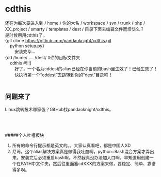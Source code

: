 cdthis
======
还在为每次要进入到 / home / 你的大名 / workspace / svn / trunk / php / XX_project / smarty / templates / dest / 目录下面去编辑文件而烦恼么？<br/>
是时候用用cdthis了。<br/>
{git clone https://github.com/pandaoknight/cdthis.git  <br/>
&nbsp;&nbsp;&nbsp;&nbsp;python setup.py}  <br/>
&nbsp;&nbsp;&nbsp;&nbsp;&nbsp;&nbsp;&nbsp;&nbsp;安装完毕...  <br/>
{cd /home/ .... /dest/ #你的目标文件夹  <br/>
&nbsp;&nbsp;&nbsp;&nbsp;cdthis #!!!}  <br/>
&nbsp;&nbsp;&nbsp;&nbsp;&nbsp;&nbsp;&nbsp;&nbsp;好了，一个名为cddest的alias已经在你当前的bash里生效了！已经生效了！<br/>
&nbsp;&nbsp;&nbsp;&nbsp;&nbsp;&nbsp;&nbsp;&nbsp;快执行第一个“cddest”去跳转到你的“dest”目录吧！<br/>
<br/>

问题来了
-------
Linux跳转技术哪家强？GitHub找pandaoknight/cdthis。
<br/>
<br/>
<br/>
<br/>

#####个人吐槽板块
1. 所有的命令行提示都是英文的。。大家认真看吧，都是中国人XD
2. 尼玛，这个alias解决方案真是做得我吐血啊，python+Bash混合方案才弄出来。安装完后必须重启bash啊。不然我真没办法加入口啊。早知道用创建一个在PATH中文件夹，然后往里面塞cdXXX的方案来做，要稳定、简单、靠谱得多啊。
